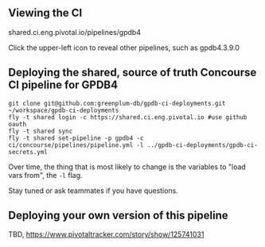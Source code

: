 ## Viewing the CI

shared.ci.eng.pivotal.io/pipelines/gpdb4

Click the upper-left icon to reveal other pipelines, such as gpdb4.3.9.0

## Deploying the shared, source of truth Concourse CI pipeline for GPDB4

```
git clone git@github.com:greenplum-db/gpdb-ci-deployments.git ~/workspace/gpdb-ci-deployments
fly -t shared login -c https://shared.ci.eng.pivotal.io #use github oauth
fly -t shared sync
fly -t shared set-pipeline -p gpdb4 -c ci/concourse/pipelines/pipeline.yml -l ../gpdb-ci-deployments/gpdb-ci-secrets.yml
```

Over time, the thing that is most likely to change is the variables to "load vars from", the `-l` flag.

Stay tuned or ask teammates if you have questions.

## Deploying your own version of this pipeline

TBD, https://www.pivotaltracker.com/story/show/125741031

